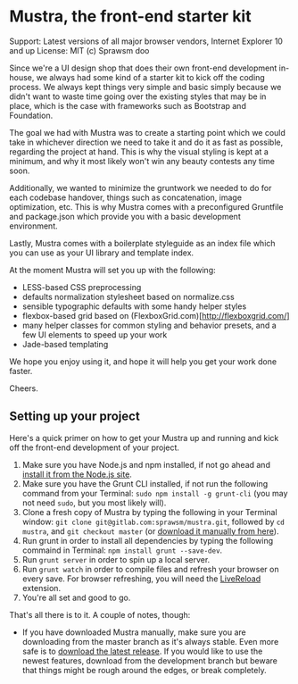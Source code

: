# Mustra, the front-end starter kit

Support: Latest versions of all major browser vendors, Internet Explorer 10 and up
License: MIT (c) Sprawsm doo 

Since we're a UI design shop that does their own front-end development in-house, we always had some kind of a starter kit to kick off the coding process. We always kept things very simple and basic simply because we didn't want to waste time going over the existing styles that may be in place, which is the case with frameworks such as Bootstrap and Foundation. 

The goal we had with Mustra was to create a starting point which we could take in whichever direction we need to take it and do it as fast as possible, regarding the project at hand. This is why the visual styling is kept at a minimum, and why it most likely won't win any beauty contests any time soon. 

Additionally, we wanted to minimize the gruntwork we needed to do for each codebase handover, things such as concatenation, image optimization, etc. This is why Mustra comes with a preconfigured Gruntfile and package.json which provide you with a basic development environment. 

Lastly, Mustra comes with a boilerplate styleguide as an index file which you can use as your UI library and template index. 

At the moment Mustra will set you up with the following: 

- LESS-based CSS preprocessing 
- defaults normalization stylesheet based on normalize.css 
- sensible typographic defaults with some handy helper styles 
- flexbox-based grid based on (FlexboxGrid.com)[http://flexboxgrid.com/] 
- many helper classes for common styling and behavior presets, and a few UI elements to speed up your work 
- Jade-based templating 

We hope you enjoy using it, and hope it will help you get your work done faster. 

Cheers. 

## Setting up your project 

Here's a quick primer on how to get your Mustra up and running and kick off the front-end development of your project. 

1. Make sure you have Node.js and npm installed, if not go ahead and [install it from the Node.js site](https://nodejs.org/en/). 
2. Make sure you have the Grunt CLI installed, if not run the following command from your Terminal: `sudo npm install -g grunt-cli` (you may not need `sudo`, but you most likely will). 
3. Clone a fresh copy of Mustra by typing the following in your Terminal window: `git clone git@gitlab.com:sprawsm/mustra.git`, followed by `cd mustra`, and `git checkout master` (or [download it manually from here](https://gitlab.com/sprawsm/mustra/tree/master)). 
4. Run grunt in order to install all dependencies by typing the following commaind in Terminal: `npm install grunt --save-dev`. 
5. Run `grunt server` in order to spin up a local server. 
6. Run `grunt watch` in order to compile files and refresh your browser on every save. For browser refreshing, you will need the [LiveReload](https://chrome.google.com/webstore/detail/livereload/jnihajbhpnppcggbcgedagnkighmdlei) extension.
7. You're all set and good to go. 

That's all there is to it. A couple of notes, though: 

- If you have downloaded Mustra manually, make sure you are downloading from the master branch as it's always stable. Even more safe is to [download the latest release](https://gitlab.com/sprawsm/mustra/tags). If you would like to use the newest features, download from the development branch but beware that things might be rough around the edges, or break completely. 
